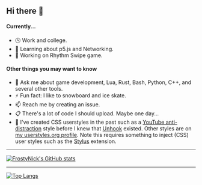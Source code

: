 ## Hi there 👋

<!-- Move description below to personal website + in a way that doesn't include this generic template? -->

#### Currently...
- 🕓 Work and college.
- 🌱 Learning about p5.js and Networking.
- 🔨 Working on Rhythm Swipe game.

#### Other things you may want to know
- 💭 Ask me about game development, Lua, Rust, Bash, Python, C++, and several other tools.
- ⚡ Fun fact: I like to snowboard and ice skate.
- 📫 Reach me by creating an issue.
- 📋 There's a lot of code I should upload. Maybe one day...
- 🔭 I've created CSS userstyles in the past such as a [YouTube anti-distraction](https://userstyles.world/style/1651/youtube-anti-distraction) style before I knew that [Unhook](https://unhook.app/ "Unhook - Remove YouTube Recommended Videos and More") existed. Other styles are on [my userstyles.org profile](https://userstyles.org/users/639166). Note this requires something to inject (CSS) user styles such as the [Stylus](https://github.com/openstyles/stylus#releases) extension.

---

[![FrostyNick's GitHub stats](https://github-readme-stats.vercel.app/api?username=frostynick&count_private=true&theme=transparent&show_icons=true&hide=stars&hide_border=true)](https://github.com/anuraghazra/github-readme-stats)
<!-- [![FrostyNick's GitHub stats](https://github-readme-stats.vercel.app/api?username=frostynick&count_private=true&theme=transparent&show_icons=true&hide=stars#gh-light-mode-only)](https://github.com/anuraghazra/github-readme-stats#gh-dark-mode-only) -->

---

[![Top Langs](https://github-readme-stats.vercel.app/api/top-langs/?username=frostynick&layout=compact&theme=transparent&langs_count=6&hide_border=true)](https://github.com/anuraghazra/github-readme-stats)


<!--
**FrostyNick/FrostyNick** is a ✨ _special_ ✨ repository because its `README.md` (this file) appears on your GitHub profile.

Here are some ideas to get you started:

- 🔭 I’m currently working on ...
- 🌱 I’m currently learning ...
- 👯 I’m looking to collaborate on ...
- 🤔 I’m looking for help with ...
- 💬 Ask me about ...
- 📫 How to reach me: ...
- 😄 Pronouns: ...
- ⚡ Fun fact: ...
-->
